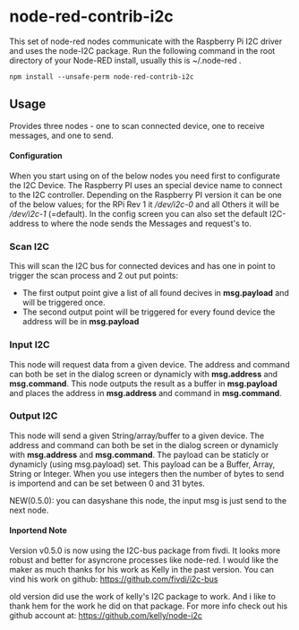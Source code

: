 # node-red-contrib-i2c
This set of node-red nodes communicate with the Raspberry Pi I2C driver and uses the node-I2C package.
Run the following command in the root directory of your Node-RED install, usually
this is ~/.node-red .

    npm install --unsafe-perm node-red-contrib-i2c

Usage
-----

Provides three nodes - one to scan connected device, one to receive messages, and one to send.

#### Configuration
When you start using on of the below nodes you need first to configurate the I2C Device.
The Raspberry PI uses an special device name to connect to the I2C controller. Depending on the Raspberry PI version it can be one of the below values; for the RPi Rev 1 it <i>/dev/i2c-0</i> and all Others it will be <i>/dev/i2c-1</i> (=default).  In the config screen you can also set the default I2C-address to where the node sends the Messages and request's to.

### Scan I2C
This will scan the I2C bus for connected devices and has one in point to trigger the scan process and 2 out put points:
- The first output point give a list of all found decives in <b>msg.payload</b> and will be triggered once.
- The second output point will be triggered for every found device the address will be in <b>msg.payload</b>

### Input I2C 
This node will request data from a given device. The address and command can both be set in the dialog screen or dynamicly with <b>msg.address</b> and <b>msg.command</b>. This node outputs the result as a buffer in <b>msg.payload</b> and places the address in <b>msg.address</b> and command in <b>msg.command</b>.

### Output I2C
This node will send a given String/array/buffer to a given device. The address and command can both be set in the dialog screen or dynamicly with <b>msg.address</b> and <b>msg.command</b>. 
The payload can be staticly or dynamicly (using msg.payload) set. This payload can be a Buffer, Array, String or Integer. When you use integers then the number of bytes to send is importend and can be set between 0 and 31 bytes. 

NEW(0.5.0): you can dasyshane this node, the input msg is just send to the next node.


#### Inportend Note
Version v0.5.0 is now using the I2C-bus package from fivdi. It looks more robust and better for asyncrone processes like node-red. I would like the maker as much thanks for his work as Kelly in the past version. You can vind his work on github: https://github.com/fivdi/i2c-bus

old version did use the work of kelly's I2C package to work. And i like to thank hem for the work he did on that package. 
For more info check out his github account at: https://github.com/kelly/node-i2c
